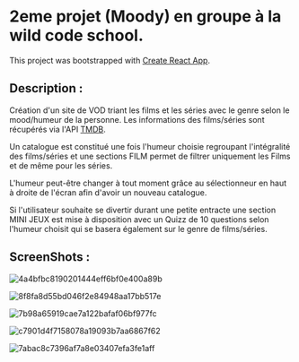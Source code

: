 # 2eme projet (Moody) en groupe à la wild code school.

This project was bootstrapped with [Create React App](https://github.com/facebook/create-react-app).

## Description : 

Création d'un site de VOD triant les films et les séries avec le genre selon le mood/humeur de la personne.
Les informations des films/séries sont récupérés via l'API [TMDB](https://www.themoviedb.org/?language=fr).

Un catalogue est constitué une fois l'humeur choisie regroupant l'intégralité des films/séries et une sections FILM permet de filtrer uniquement les Films et de même pour les séries.

L'humeur peut-être changer à tout moment grâce au sélectionneur en haut à droite de l'écran afin d'avoir un nouveau catalogue.

Si l'utilisateur souhaite se divertir durant une petite entracte une section MINI JEUX est mise à disposition avec un Quizz de 10 questions selon l'humeur choisit qui se basera également sur le genre de films/séries.

## ScreenShots : 

![4a4bfbc8190201444eff6bf0e400a89b](https://user-images.githubusercontent.com/89353029/153375351-fde56e4b-3e9a-4fa7-b2b1-1a94b0a1fdbb.png)

![8f8fa8d55bd046f2e84948aa17bb517e](https://user-images.githubusercontent.com/89353029/153375399-d9566f4a-9df6-4ed7-b04c-9936b71b9441.jpg)

![7b98a65919cae7a122bafaf06bf977fc](https://user-images.githubusercontent.com/89353029/153375413-75423104-3d9f-4c85-9f1d-46336bd63d32.jpg)

![c7901d4f7158078a19093b7aa6867f62](https://user-images.githubusercontent.com/89353029/153375424-63225c11-04bd-4e34-a0c7-247bfbb4bcbc.jpg)

![7abac8c7396af7a8e03407efa3fe1aff](https://user-images.githubusercontent.com/89353029/153375439-80fb4c03-7999-4f76-9c94-8e007955f091.png)
